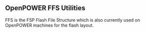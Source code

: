 OpenPOWER FFS Utilities
-----------------------

FFS is the FSP Flash File Structure which is also currently used
on OpenPOWER machines for the flash layout.

